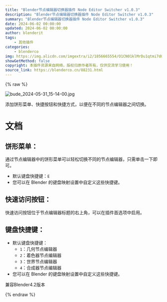 ```yaml
---
title: "Blender节点编辑器切换器插件 Node Editor Switcher v1.0.3"
description: "Blender节点编辑器切换器插件 Node Editor Switcher v1.0.3"
summary: "Blender节点编辑器切换器插件 Node Editor Switcher v1.0.3"
date: 2024-06-02 00:00:00
updated: 2024-06-02 00:00:00
author: blenderit
tags: 
    - 其他插件
categories:
    - blenderco
img: https://img.alicdn.com/imgextra/i2/1856665554/O1CN01klMrDu1qtmi7dQB2I_!!1856665554.jpg
showGetMethod: false
copyright: 本插件资源来自网络，版权归原作者所有，仅供交流学习使用！
source_link: https://blenderco.cn/88231.html
---
```


{% raw %}
<p><img src="https://img.alicdn.com/imgextra/i2/1856665554/O1CN01klMrDu1qtmi7dQB2I_!!1856665554.jpg" alt="bude_2024-05-31_15-14-00.jpg"></p><p>添加饼形菜单、快捷按钮和快捷方式，以便在不同的节点编辑器之间切换。</p><h1>文档</h1><h2>饼形菜单：</h2><p>通过节点编辑器中的饼形菜单可以轻松切换不同的节点编辑器，只需单击一下即可。</p><ul>
<li>默认键盘快捷键：<code>E</code></li>
<li>您可以在 Blender 的键盘映射设置中自定义这些快捷键。</li>
</ul><h2>快速访问按钮：</h2><p>快速访问按钮位于节点编辑器标题的右上角，可以在插件首选项中启用。</p><h2>键盘快捷键：</h2><ul>
<li>默认键盘快捷键：
<ul>
<li><code>1</code>：几何节点编辑器</li>
<li><code>2</code>：着色器节点编辑器</li>
<li><code>3</code>：世界节点编辑器</li>
<li><code>4</code>：合成器节点编辑器</li>
</ul>
</li>
<li>您可以在 Blender 的键盘映射设置中自定义这些快捷键。</li>
</ul><p>兼容Blender4.2版本</p>
<div style="display: none">blenderco</div>
{% endraw %}